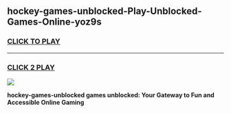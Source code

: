 
## hockey-games-unblocked-Play-Unblocked-Games-Online-yoz9s
<h3>
<a href="https://premium76.site?title=hockey-games-unblocked&ref=25A">CLICK TO PLAY</a></h3>
<hr>

<h3>
<a href="https://premium76.site?title=hockey-games-unblocked&ref=25A">CLICK 2 PLAY</a>
  
</h3>

<a href="https://premium76.site?title=hockey-games-unblocked&ref=25A"><img src="https://clearcache.store/games.png"></a>


**hockey-games-unblocked games unblocked: Your Gateway to Fun and Accessible Online Gaming**
